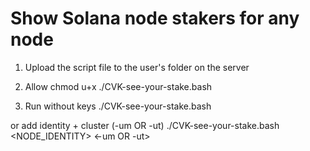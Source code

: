 # Show Solana node stakers for any node

1. Upload the script file to the user's folder on the server

2. Allow
chmod u+x ./CVK-see-your-stake.bash

3. Run without keys
./CVK-see-your-stake.bash

or add identity + cluster (-um OR -ut)
./CVK-see-your-stake.bash <NODE_IDENTITY> <-um OR -ut>
